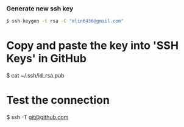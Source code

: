 ### Generate new ssh key

```bash
$ ssh-keygen -t rsa -C "mlin6436@gmail.com"
```

# Copy and paste the key into 'SSH Keys' in GitHub

$ cat ~/.ssh/id_rsa.pub

# Test the connection

$ ssh -T git@github.com
